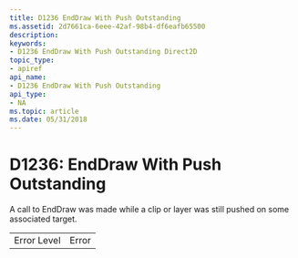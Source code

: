 ```yaml
---
title: D1236 EndDraw With Push Outstanding
ms.assetid: 2d7661ca-6eee-42af-98b4-df6eafb65500
description: 
keywords:
- D1236 EndDraw With Push Outstanding Direct2D
topic_type:
- apiref
api_name:
- D1236 EndDraw With Push Outstanding
api_type:
- NA
ms.topic: article
ms.date: 05/31/2018
---
```


# D1236: EndDraw With Push Outstanding

A call to EndDraw was made while a clip or layer was still pushed on some associated target.



|             |       |
|-------------|-------|
| Error Level | Error |



 

 

 




